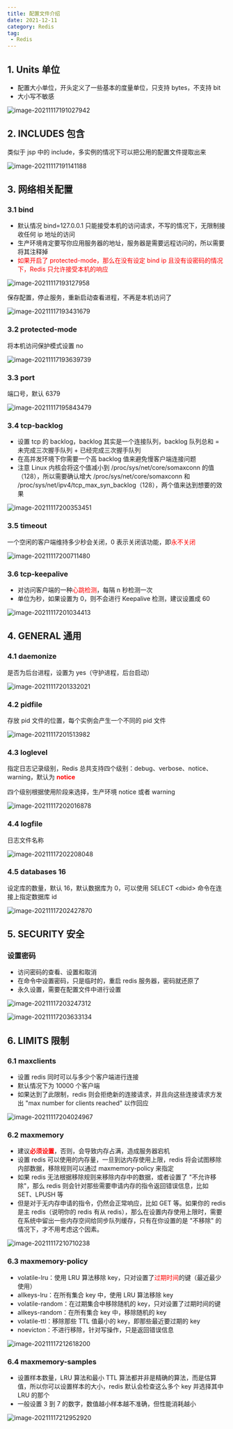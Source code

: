 ```yaml
---
title: 配置文件介绍
date: 2021-12-11
category: Redis
tag:
 - Redis
---
```


## 1. Units 单位

- 配置大小单位，开头定义了一些基本的度量单位，只支持 bytes，不支持 bit
- 大小写不敏感

![image-20211117191027942](http://img.hl1015.top/blog/image-20211117191027942.png)

## 2. INCLUDES 包含

类似于 jsp 中的 include，多实例的情况下可以把公用的配置文件提取出来

![image-20211117191141188](http://img.hl1015.top/blog/image-20211117191141188.png)

## 3. 网络相关配置

### 3.1 bind

- 默认情况 bind=127.0.0.1 只能接受本机的访问请求，不写的情况下，无限制接收任何 ip 地址的访问
- 生产环境肯定要写你应用服务器的地址，服务器是需要远程访问的，所以需要将其注释掉
- <span style="color:red">如果开启了 protected-mode，那么在没有设定 bind ip 且没有设密码的情况下，Redis 只允许接受本机的响应</span>

![image-20211117193127958](http://img.hl1015.top/blog/image-20211117193127958.png)

保存配置，停止服务，重新启动查看进程，不再是本机访问了

![image-20211117193431679](http://img.hl1015.top/blog/image-20211117193431679.png)

### 3.2 protected-mode

将本机访问保护模式设置 no

![image-20211117193639739](http://img.hl1015.top/blog/image-20211117193639739.png)

### 3.3 port

端口号，默认 6379

![image-20211117195843479](http://img.hl1015.top/blog/image-20211117195843479.png)

### 3.4 tcp-backlog

- 设置 tcp 的 backlog，backlog 其实是一个连接队列，backlog 队列总和 = 未完成三次握手队列 + 已经完成三次握手队列
- 在高并发环境下你需要一个高 backlog 值来避免慢客户端连接问题
- 注意 Linux 内核会将这个值减小到 /proc/sys/net/core/somaxconn 的值（128），所以需要确认增大 /proc/sys/net/core/somaxconn 和 /proc/sys/net/ipv4/tcp_max_syn_backlog（128），两个值来达到想要的效果

![image-20211117200353451](http://img.hl1015.top/blog/image-20211117200353451.png)

### 3.5 timeout

一个空闲的客户端维持多少秒会关闭，0 表示关闭该功能，即<span style="color:red">永不关闭</span>

![image-20211117200711480](http://img.hl1015.top/blog/image-20211117200711480.png)

### 3.6 tcp-keepalive

- 对访问客户端的一种<span style="color:red">心跳检测</span>，每隔 n 秒检测一次
- 单位为秒，如果设置为 0，则不会进行 Keepalive 检测，建议设置成 60

![image-20211117201034413](http://img.hl1015.top/blog/image-20211117201034413.png)

## 4. GENERAL 通用

### 4.1 daemonize

是否为后台进程，设置为 yes（守护进程，后台启动）

![image-20211117201332021](http://img.hl1015.top/blog/image-20211117201332021.png)

### 4.2 pidfile

存放 pid 文件的位置，每个实例会产生一个不同的 pid 文件

![image-20211117201513982](http://img.hl1015.top/blog/image-20211117201513982.png)

### 4.3 loglevel

指定日志记录级别，Redis 总共支持四个级别：debug、verbose、notice、warning，默认为 <span style="color:red">**notice**</span>

四个级别根据使用阶段来选择，生产环境 notice 或者 warning

![image-20211117202016878](http://img.hl1015.top/blog/image-20211117202016878.png)

### 4.4 logfile

日志文件名称

![image-20211117202208048](http://img.hl1015.top/blog/image-20211117202208048.png)

### 4.5 databases 16

设定库的数量，默认 16，默认数据库为 0，可以使用 SELECT \<dbid\> 命令在连接上指定数据库 id

![image-20211117202427870](http://img.hl1015.top/blog/image-20211117202427870.png)

## 5. SECURITY 安全

### 设置密码

- 访问密码的查看、设置和取消
- 在命令中设置密码，只是临时的，重启 redis 服务器，密码就还原了
- 永久设置，需要在配置文件中进行设置

![image-20211117203247312](http://img.hl1015.top/blog/image-20211117203247312.png)

![image-20211117203633134](http://img.hl1015.top/blog/image-20211117203633134.png)

## 6. LIMITS 限制

### 6.1 maxclients

- 设置 redis 同时可以与多少个客户端进行连接
- 默认情况下为 10000 个客户端
- 如果达到了此限制，redis 则会拒绝新的连接请求，并且向这些连接请求方发出 "max number for clients reached" 以作回应

![image-20211117204024967](http://img.hl1015.top/blog/image-20211117204024967.png)

### 6.2 maxmemory

- 建议<span style="color:red">**必须设置**</span>，否则，会导致内存占满，造成服务器宕机
- 设置 redis 可以使用的内存量，一旦到达内存使用上限，redis 将会试图移除内部数据，移除规则可以通过 maxmemory-policy 来指定
- 如果 redis 无法根据移除规则来移除内存中的数据，或者设置了 "不允许移除"，那么 redis 则会针对那些需要申请内存的指令返回错误信息，比如 SET、LPUSH 等
- 但是对于无内存申请的指令，仍然会正常响应，比如 GET 等。如果你的 redis 是主 redis（说明你的 redis 有从 redis），那么在设置内存使用上限时，需要在系统中留出一些内存空间给同步队列缓存，只有在你设置的是 "不移除" 的情况下，才不用考虑这个因素。

![image-20211117210710238](http://img.hl1015.top/blog/image-20211117210710238.png)

### 6.3 maxmemory-policy

- volatile-lru：使用 LRU 算法移除 key，只对设置了<span style="color:red">过期时间</span>的键（最近最少使用）
- allkeys-lru：在所有集合 key 中，使用 LRU 算法移除 key
- volatile-random：在过期集合中移除随机的 key，只对设置了过期时间的键
- allkeys-random：在所有集合 key 中，移除随机的 key
- volatile-ttl：移除那些 TTL 值最小的 key，即那些最近要过期的 key
- noevicton：不进行移除，针对写操作，只是返回错误信息

![image-20211117212618200](http://img.hl1015.top/blog/image-20211117212618200.png)

### 6.4 maxmemory-samples

- 设置样本数量，LRU 算法和最小 TTL 算法都并非是精确的算法，而是估算值，所以你可以设置样本的大小，redis 默认会检查这么多个 key 并选择其中 LRU 的那个
- 一般设置 3 到 7 的数字，数值越小样本越不准确，但性能消耗越小

![image-20211117212952920](http://img.hl1015.top/blog/image-20211117212952920.png)